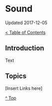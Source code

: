 <head>
</head>

# Sound

Updated 2017-12-05

[< Table of Contents][0]

## Introduction

Text

## Topics

[Insert Links here]

[^ Top][99]

[0]: ../README.md
[1]: filename.md
[2]: filename.md
[3]: filename.md
[4]: filename.md
[5]: filename.md
[6]: filename.md
[7]: filename.md
[8]: filename.md
[99]: README.md
